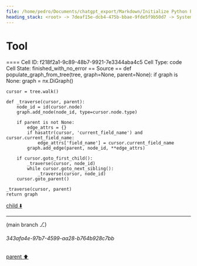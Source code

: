 ```yaml
---
file: /home/pedro/Documents/chatgpt_export/Markdown/Initialize Python Parser & Language.md
heading_stack: <root> -> 7deaf15e-dcb4-475b-bbae-9fde5f9b50d7 -> System -> 5a6cae08-3bad-4a1b-92fc-266c59c03560 -> System -> aaa2ddfa-521c-405d-b9e3-227ffc2bcaac -> User -> 6d8915d9-494c-4acc-8597-98c9519f6c8f -> Assistant -> 4aca064a-e9f9-44da-95a8-6f7790f3618d -> Tool -> 07a91a45-2df0-4247-a7c5-eed4c1d80d2b -> Assistant -> a2864381-72df-4235-b645-de3388a504fd -> Assistant -> 5241b676-ecc5-41db-bbd9-f39e12b4d5a1 -> Tool -> b69e85ff-b1d6-4f22-bd95-b04a7e6ce8ee -> Assistant -> 1ebaf51c-ef90-4949-b253-25e3ee987df6 -> Tool -> 381527fc-babd-4be9-969a-d2ebed211701 -> Assistant -> f601a97e-f099-45d4-be5f-598badf44a95 -> Assistant -> 83fd203e-51af-4b0c-81a1-92af3cbedb35 -> Tool -> Initialize the Python parser -> Initialize the Python language -> 84085495-982f-479e-8504-be9132565200 -> Assistant -> 112ef432-f042-4644-8473-d144a0323889 -> Tool -> Initialize the Python parser -> Initialize the Python language -> 22effdc1-4c81-4317-91f1-b4bd610aa167 -> Assistant -> aaa2384a-7544-4fc6-8884-faf486622cf7 -> User -> 15e08f20-977e-499c-bfea-715ce1340cc0 -> Assistant -> fa9b0b83-b196-476f-b7ab-5bf63b9791f9 -> Tool -> f1156b46-ce25-4151-91fa-5a8141140ed2 -> Assistant -> f91742da-795a-4e45-9cf6-bf02109c0188 -> Tool -> 22676854-cd22-4df5-8f29-984c26bf0c71 -> Assistant -> aaa2fdf0-aa28-4ae5-a22c-078f41d33d1a -> User -> 7db55174-8c04-4801-b8e1-84002b6ddfaa -> Assistant -> a61ef022-1744-476d-8329-9c9411e7a815 -> Tool -> Sample Python code to parse -> Parse the sample code -> Populate the graph from the parsed tree -> c1d5451e-6317-4afb-9720-e520d2a9785f -> Assistant -> abd939df-a4e5-4f2c-8d25-4b8e518e0494 -> Assistant -> d5796adb-2f66-48ac-87fa-bf75a1fa6415 -> Tool
---
```

# Tool

==== Cell ID: f218f2a1-9c89-48b7-9921-7e3344aba4c5
Cell Type: code
Cell State: finished_with_no_error
== Source ==
def populate_graph_from_tree(tree, graph=None, parent=None):
    if graph is None:
        graph = nx.DiGraph()

    cursor = tree.walk()

    def _traverse(cursor, parent):
        node_id = id(cursor.node)
        graph.add_node(node_id, type=cursor.node.type)

        if parent is not None:
            edge_attrs = {}
            if hasattr(cursor, 'current_field_name') and cursor.current_field_name:
                edge_attrs['field_name'] = cursor.current_field_name
            graph.add_edge(parent, node_id, **edge_attrs)

        if cursor.goto_first_child():
            _traverse(cursor, node_id)
            while cursor.goto_next_sibling():
                _traverse(cursor, node_id)
        cursor.goto_parent()

    _traverse(cursor, parent)
    return graph


[child ⬇️](#343afa4e-97b7-4599-aa28-b764b928c7bb)

---

(main branch ⎇)
###### 343afa4e-97b7-4599-aa28-b764b928c7bb
[parent ⬆️](#d5796adb-2f66-48ac-87fa-bf75a1fa6415)
